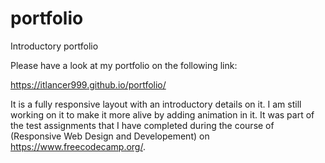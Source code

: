 # portfolio
Introductory portfolio

Please have a look at my portfolio on the following link:

https://itlancer999.github.io/portfolio/

It is a fully responsive layout with an introductory details on it. I am still working on it to make it more alive by adding animation in it. It was part of the test assignments that I have completed during the course of (Responsive Web Design and Developement) on https://www.freecodecamp.org/.
